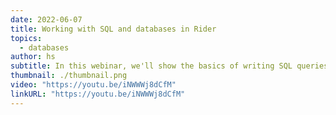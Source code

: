 ```yaml
---
date: 2022-06-07
title: Working with SQL and databases in Rider
topics:
  - databases
author: hs
subtitle: In this webinar, we'll show the basics of writing SQL queries and working with data in Rider. All described is also relevant to the dedicated database IDE called DataGrip and all other IntelliJ-based IDEs.
thumbnail: ./thumbnail.png
video: "https://youtu.be/iNWWWj8dCfM"
linkURL: "https://youtu.be/iNWWWj8dCfM"
---
```

